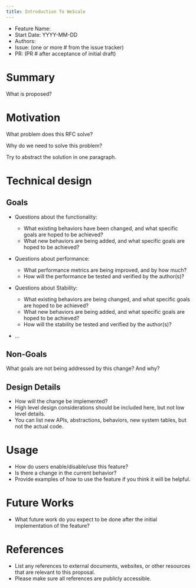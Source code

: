 ```yaml
---
title: Introduction To WeScale
---
```


- Feature Name:
- Start Date: YYYY-MM-DD
- Authors:
- Issue: (one or more # from the issue tracker)
- PR: (PR # after acceptance of initial draft)

# Summary

What is proposed?

# Motivation

What problem does this RFC solve?

Why do we need to solve this problem?

Try to abstract the solution in one paragraph.

# Technical design

## Goals

- Questions about the functionality:
    - What existing behaviors have been changed, and what specific goals are hoped to be achieved?
    - What new behaviors are being added, and what specific goals are hoped to be achieved?
      

- Questions about performance:
    - What performance metrics are being improved, and by how much?
    - How will the performance be tested and verified by the author(s)?
    

- Questions about Stability:
    - What existing behaviors are being changed, and what specific goals are hoped to be achieved?
    - What new behaviors are being added, and what specific goals are hoped to be achieved?
    - How will the stability be tested and verified by the author(s)?

- ...

## Non-Goals

What goals are not being addressed by this change? And why?

## Design Details

- How will the change be implemented?
- High level design considerations should be included here, but not low level
  details. 
- You can list new APIs, abstractions, behaviors, new system tables,
  but not the actual code.

# Usage

- How do users enable/disable/use this feature?
- Is there a change in the current behavior?
- Provide examples of how to use the feature if you think it will be helpful.

# Future Works

- What future work do you expect to be done after the initial
  implementation of the feature?

# References

- List any references to external documents, websites, or other resources that are relevant to this proposal.
- Please make sure all references are publicly accessible.

